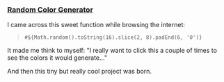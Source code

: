 ### [Random Color Generator](https://random-color-neon.vercel.app/)



I came across this sweet function while browsing the internet:

>
>``#${Math.random().toString(16).slice(2, 8).padEnd(6, '0')}``
>

It made me think to myself: "I really want to click this a couple of times to see the colors it would generate..."

And then this tiny but really cool project was born.
